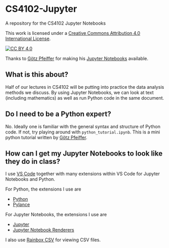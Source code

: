 # CS4102-Jupyter
A repository for the CS4102 Jupyter Notebooks 

This work is licensed under a [Creative Commons Attribution 4.0 International License][cc-by].

[![CC BY 4.0][cc-by-image]][cc-by]

[cc-by]: http://creativecommons.org/licenses/by/4.0/
[cc-by-image]: https://i.creativecommons.org/l/by/4.0/88x31.png
[cc-by-shield]: https://img.shields.io/badge/License-CC%20BY%204.0-lightgrey.svg

Thanks to [Götz Pfeiffer](https://www.universityofgalway.ie/our-research/people/mathematical-statistical-sciences/goetzpfeiffer/) for making his [Jupyter Notebooks](https://github.com/gpfeiffer/cs4102) available.

## What is this about? 

Half of our lectures in CS4102 will be putting into practice the data analysis methods we discuss. By using Jupyter Notebooks, we can look at text (including mathematics) as well as run Python code in the same document. 

## Do I need to be a Python expert? 

No. Ideally one is familiar with the general syntax and structure of Python code. If not, try playing around with `python_tutorial.ipynb`. This is a mini python tutorial written by [Götz Pfeiffer](https://www.universityofgalway.ie/our-research/people/mathematical-statistical-sciences/goetzpfeiffer/). 

## How can I get my Jupyter Notebooks to look like they do in class?

I use [VS Code](https://code.visualstudio.com/) together with many extensions within VS Code for Jupyter Notebooks and Python.

For Python, the extensions I use are 
- [Python](https://marketplace.visualstudio.com/items?itemName=ms-python.python)
- [Pylance](https://marketplace.visualstudio.com/items?itemName=ms-python.vscode-pylance)
  
For Jupyter Notebooks, the extensions I use are 
- [Jupyter](https://marketplace.visualstudio.com/items?itemName=ms-toolsai.jupyter)
- [Jupyter Notebook Renderers](https://marketplace.visualstudio.com/items?itemName=ms-toolsai.jupyter-renderers)

I also use [Rainbox CSV](https://marketplace.visualstudio.com/items?itemName=mechatroner.rainbow-csv) for viewing CSV files.